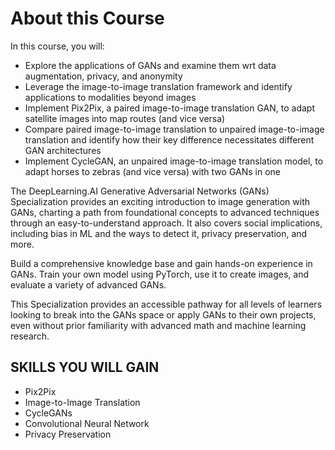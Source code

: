 # About this Course

In this course, you will:

* Explore the applications of GANs and examine them wrt data augmentation, privacy, and anonymity
* Leverage the image-to-image translation framework and identify applications to modalities beyond images
* Implement Pix2Pix, a paired image-to-image translation GAN, to adapt satellite images into map routes (and vice versa)
* Compare paired image-to-image translation to unpaired image-to-image translation and identify how their key difference necessitates different GAN architectures
* Implement CycleGAN, an unpaired image-to-image translation model, to adapt horses to zebras (and vice versa) with two GANs in one

The DeepLearning.AI Generative Adversarial Networks (GANs) Specialization provides an exciting introduction to image generation with GANs, charting a path from foundational concepts to advanced techniques through an easy-to-understand approach. It also covers social implications, including bias in ML and the ways to detect it, privacy preservation, and more.

Build a comprehensive knowledge base and gain hands-on experience in GANs. Train your own model using PyTorch, use it to create images, and evaluate a variety of advanced GANs. 

This Specialization provides an accessible pathway for all levels of learners looking to break into the GANs space or apply GANs to their own projects, even without prior familiarity with advanced math and machine learning research.

## SKILLS YOU WILL GAIN

* Pix2Pix
* Image-to-Image Translation
* CycleGANs
* Convolutional Neural Network
* Privacy Preservation